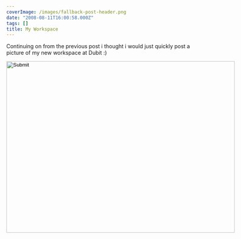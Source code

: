 ```yaml
---
coverImage: /images/fallback-post-header.png
date: "2008-08-11T16:00:58.000Z"
tags: []
title: My Workspace
---
```


Continuing on from the previous post i thought i would just quickly post a picture of my new workspace at Dubit :)

<!-- more -->
<input width="600" type="image" height="450" src="https://www.mikecann.co.uk/wp-content/uploads/image/photo.jpg" longdesc="undefined" />
